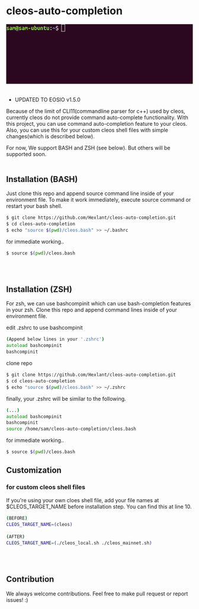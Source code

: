 # cleos-auto-completion

<img src="usage.gif"><br/><br/>

* UPDATED TO EOSIO v1.5.0

Because of the limit of CLI11(commandline parser for c++) used by cleos, currently cleos do not provide command auto-complete functionality.
With this project, you can use command auto-completion feature to your cleos. Also, you can use this for your custom cleos shell files with simple changes(which is described below).

For now, We support BASH and ZSH (see below). But others will be supported soon.
<br/><br/>


## Installation (BASH)
Just clone this repo and append source command line inside of your environment file. To make it work immediately, execute source command or restart your bash shell.
```bash
$ git clone https://github.com/Hexlant/cleos-auto-completion.git
$ cd cleos-auto-completion
$ echo "source $(pwd)/cleos.bash" >> ~/.bashrc
```

for immediate working..
```bash
$ source $(pwd)/cleos.bash
```
<br/><br/>

## Installation (ZSH)
For zsh, we can use bashcompinit which can use bash-completion features in your zsh. Clone this repo and append command lines inside of your environment file.

edit .zshrc to use bashcompinit
```zsh
(Append below lines in your '.zshrc')
autoload bashcompinit
bashcompinit
```

clone repo
```zsh
$ git clone https://github.com/Hexlant/cleos-auto-completion.git
$ cd cleos-auto-completion
$ echo "source $(pwd)/cleos.bash" >> ~/.zshrc
```

finally, your .zshrc will be similar to the following.
```zsh
(...)
autoload bashcompinit
bashcompinit
source /home/sam/cleos-auto-completion/cleos.bash
```

for immediate working..
```bash
$ source $(pwd)/cleos.bash
```


## Customization
### for custom cleos shell files
If you're using your own cloes shell file, add your file names at $CLEOS_TARGET_NAME before installation step. You can find this at line 10.
```bash
(BEFORE)
CLEOS_TARGET_NAME=(cleos)

(AFTER)
CLEOS_TARGET_NAME=(./cleos_local.sh ./cleos_mainnet.sh)
```
<br/><br/>


## Contribution
We always welcome contributions. Feel free to make pull request or report issues! :) 
